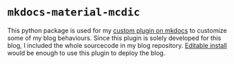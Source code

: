 # `mkdocs-material-mcdic`

This python package is used for my [custom plugin on mkdocs](https://www.mkdocs.org/dev-guide/plugins/) to customize some of my blog behaviours.
Since this plugin is solely developed for this blog, I included the whole sourcecode in my blog repository.
[Editable install](https://pip.pypa.io/en/stable/topics/local-project-installs/) would be enough to use this plugin to deploy the blog.
